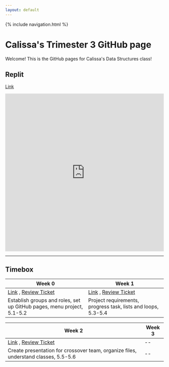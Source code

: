 ```yaml
---
layout: default
---
```


{% include navigation.html %}

# Calissa's Trimester 3 GitHub page

Welcome! This is the GitHub pages for Calissa's Data Structures class!

## Replit
[Link](https://replit.com/@CalissaTyrrell/CalissaTri3Repo#.replit)

<iframe frameborder="0" width="100%" height="500px" src="https://replit.com/@CalissaTyrrell/CalissaTri3Repo?lite=true"  >

</iframe>

***

## Timebox

| Week 0 | Week 1 |
| ---- | ----- |
| [Link](https://calissat.github.io/CalissaTri3Repo/week0)  ,  [Review Ticket](https://github.com/CalissaT/CalissaTri3Repo/issues/1)| [Link](https://calissat.github.io/CalissaTri3Repo/week1)  ,   [Review Ticket](https://github.com/CalissaT/CalissaTri3Repo/issues/2) |
| Establish groups and roles, set up GitHub pages, menu project, 5.1-5.2| Project requirements, progress task, lists and loops, 5.3-5.4 |

| Week 2 | Week 3 |
| ---- | ----- |
| [Link](https://calissat.github.io/CalissaTri3Repo/week2)  ,  [Review Ticket](https://github.com/CalissaT/CalissaTri3Repo/issues/3)| -- |
| Create presentation for crossover team, organize files, understand classes, 5.5-5.6| -- |
